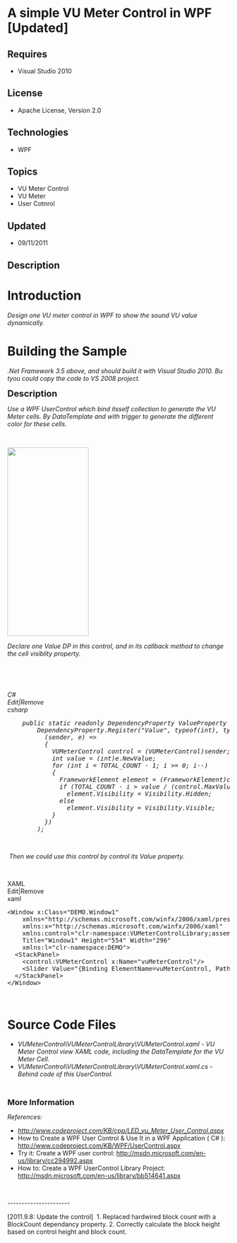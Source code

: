 # A simple VU Meter Control in WPF [Updated]
## Requires
- Visual Studio 2010
## License
- Apache License, Version 2.0
## Technologies
- WPF
## Topics
- VU Meter Control
- VU Meter
- User Cotnrol
## Updated
- 09/11/2011
## Description

<h1>Introduction</h1>
<p><em>Design one VU meter control in WPF to show the sound VU value dynamically.</em></p>
<h1><span>Building the Sample</span></h1>
<p><em>.Net Framework 3.5 above, and should build it with Visual Studio 2010. Bu tyou could copy the code to VS 2008 project.</em></p>
<p><span style="font-size:20px; font-weight:bold">Description</span></p>
<p><em>Use a WPF UserControl which bind itsself collection to generate the VU Meter cells. By DataTemplate and with trigger to generate the different color for these cells.</em></p>
<p><em>&nbsp;</em></p>
<p><img src="http://i1.code.msdn.s-msft.com/a-simple-vu-meter-control-f2bd097c/image/file/42242/1/untitled.png" alt="" width="184" height="427"></p>
<p><em>Declare one Value DP in this control, and in its callback method to change the cell visiblity property.</em></p>
<p>&nbsp;</p>
<p>&nbsp;</p>
<div><em>
<div class="scriptcode">
<div class="pluginEditHolder" pluginCommand="mceScriptCode">
<div class="title"><span>C#</span></div>
<div class="pluginLinkHolder"><span class="pluginEditHolderLink">Edit</span>|<span class="pluginRemoveHolderLink">Remove</span></div>
<span class="hidden">csharp</span>

<div class="preview">
<pre class="js">&nbsp;&nbsp;&nbsp;&nbsp;public&nbsp;static&nbsp;readonly&nbsp;DependencyProperty&nbsp;ValueProperty&nbsp;=&nbsp;
&nbsp;&nbsp;&nbsp;&nbsp;&nbsp;&nbsp;&nbsp;&nbsp;DependencyProperty.Register(<span class="js__string">&quot;Value&quot;</span>,&nbsp;<span class="js__operator">typeof</span>(int),&nbsp;<span class="js__operator">typeof</span>(VUMeterControl),&nbsp;<span class="js__operator">new</span>&nbsp;UIPropertyMetadata(<span class="js__num">0</span>,&nbsp;
&nbsp;&nbsp;&nbsp;&nbsp;&nbsp;&nbsp;&nbsp;&nbsp;&nbsp;&nbsp;(sender,&nbsp;e)&nbsp;=&gt;&nbsp;
&nbsp;&nbsp;&nbsp;&nbsp;&nbsp;&nbsp;&nbsp;&nbsp;&nbsp;&nbsp;<span class="js__brace">{</span>&nbsp;
&nbsp;&nbsp;&nbsp;&nbsp;&nbsp;&nbsp;&nbsp;&nbsp;&nbsp;&nbsp;&nbsp;&nbsp;VUMeterControl&nbsp;control&nbsp;=&nbsp;(VUMeterControl)sender;&nbsp;
&nbsp;&nbsp;&nbsp;&nbsp;&nbsp;&nbsp;&nbsp;&nbsp;&nbsp;&nbsp;&nbsp;&nbsp;int&nbsp;value&nbsp;=&nbsp;(int)e.NewValue;&nbsp;
&nbsp;&nbsp;&nbsp;&nbsp;&nbsp;&nbsp;&nbsp;&nbsp;&nbsp;&nbsp;&nbsp;&nbsp;<span class="js__statement">for</span>&nbsp;(int&nbsp;i&nbsp;=&nbsp;TOTAL_COUNT&nbsp;-&nbsp;<span class="js__num">1</span>;&nbsp;i&nbsp;&gt;=&nbsp;<span class="js__num">0</span>;&nbsp;i--)&nbsp;
&nbsp;&nbsp;&nbsp;&nbsp;&nbsp;&nbsp;&nbsp;&nbsp;&nbsp;&nbsp;&nbsp;&nbsp;<span class="js__brace">{</span>&nbsp;
&nbsp;&nbsp;&nbsp;&nbsp;&nbsp;&nbsp;&nbsp;&nbsp;&nbsp;&nbsp;&nbsp;&nbsp;&nbsp;&nbsp;FrameworkElement&nbsp;element&nbsp;=&nbsp;(FrameworkElement)control.PART_ItemsPresenter.ItemContainerGenerator.ContainerFromIndex(i);&nbsp;
&nbsp;&nbsp;&nbsp;&nbsp;&nbsp;&nbsp;&nbsp;&nbsp;&nbsp;&nbsp;&nbsp;&nbsp;&nbsp;&nbsp;<span class="js__statement">if</span>&nbsp;(TOTAL_COUNT&nbsp;-&nbsp;i&nbsp;&gt;&nbsp;value&nbsp;/&nbsp;(control.MaxValue&nbsp;/&nbsp;TOTAL_COUNT))&nbsp;
&nbsp;&nbsp;&nbsp;&nbsp;&nbsp;&nbsp;&nbsp;&nbsp;&nbsp;&nbsp;&nbsp;&nbsp;&nbsp;&nbsp;&nbsp;&nbsp;element.Visibility&nbsp;=&nbsp;Visibility.Hidden;&nbsp;
&nbsp;&nbsp;&nbsp;&nbsp;&nbsp;&nbsp;&nbsp;&nbsp;&nbsp;&nbsp;&nbsp;&nbsp;&nbsp;&nbsp;<span class="js__statement">else</span>&nbsp;
&nbsp;&nbsp;&nbsp;&nbsp;&nbsp;&nbsp;&nbsp;&nbsp;&nbsp;&nbsp;&nbsp;&nbsp;&nbsp;&nbsp;&nbsp;&nbsp;element.Visibility&nbsp;=&nbsp;Visibility.Visible;&nbsp;
&nbsp;&nbsp;&nbsp;&nbsp;&nbsp;&nbsp;&nbsp;&nbsp;&nbsp;&nbsp;&nbsp;&nbsp;<span class="js__brace">}</span>&nbsp;
&nbsp;&nbsp;&nbsp;&nbsp;&nbsp;&nbsp;&nbsp;&nbsp;&nbsp;&nbsp;<span class="js__brace">}</span>)&nbsp;
&nbsp;&nbsp;&nbsp;&nbsp;&nbsp;&nbsp;&nbsp;&nbsp;);</pre>
</div>
</div>
</div>
</em></div>
<p>&nbsp;</p>
<p><em>&nbsp;</em><em><em>Then we could use this control by control its Value property.</em></em></p>
<p>&nbsp;</p>
<div class="scriptcode">
<div class="pluginEditHolder" pluginCommand="mceScriptCode">
<div class="title"><span>XAML</span></div>
<div class="pluginLinkHolder"><span class="pluginEditHolderLink">Edit</span>|<span class="pluginRemoveHolderLink">Remove</span></div>
<span class="hidden">xaml</span>

<div class="preview">
<pre class="js">&lt;Window&nbsp;x:Class=<span class="js__string">&quot;DEMO.Window1&quot;</span>&nbsp;
&nbsp;&nbsp;&nbsp;&nbsp;xmlns=<span class="js__string">&quot;http://schemas.microsoft.com/winfx/2006/xaml/presentation&quot;</span>&nbsp;
&nbsp;&nbsp;&nbsp;&nbsp;xmlns:x=<span class="js__string">&quot;http://schemas.microsoft.com/winfx/2006/xaml&quot;</span>&nbsp;
&nbsp;&nbsp;&nbsp;&nbsp;xmlns:control=<span class="js__string">&quot;clr-namespace:VUMeterControlLibrary;assembly=VUMeterControlLibrary&quot;</span>&nbsp;
&nbsp;&nbsp;&nbsp;&nbsp;Title=<span class="js__string">&quot;Window1&quot;</span>&nbsp;Height=<span class="js__string">&quot;554&quot;</span>&nbsp;Width=<span class="js__string">&quot;296&quot;</span>&nbsp;
&nbsp;&nbsp;&nbsp;&nbsp;xmlns:l=<span class="js__string">&quot;clr-namespace:DEMO&quot;</span>&gt;&nbsp;
&nbsp;&nbsp;&lt;StackPanel&gt;&nbsp;
&nbsp;&nbsp;&nbsp;&nbsp;&lt;control:VUMeterControl&nbsp;x:Name=<span class="js__string">&quot;vuMeterControl&quot;</span>/&gt;&nbsp;
&nbsp;&nbsp;&nbsp;&nbsp;&lt;Slider&nbsp;Value=<span class="js__string">&quot;{Binding&nbsp;ElementName=vuMeterControl,&nbsp;Path=Value}&quot;</span>&nbsp;Maximum=<span class="js__string">&quot;100&quot;</span>/&gt;&nbsp;
&nbsp;&nbsp;&lt;/StackPanel&gt;&nbsp;
&lt;/Window&gt;</pre>
</div>
</div>
</div>
<div class="endscriptcode">&nbsp;</div>
<h1 class="endscriptcode"><span>Source Code Files</span></h1>
<ul>
<li><em>VUMeterControl\VUMeterControlLibrary\VUMeterControl.xaml - VU Meter Control view XAML code, including the DataTemplate for the VU Meter Cell.</em>
</li><li><em><em>VUMeterControl\VUMeterControlLibrary\VUMeterControl.xaml.cs - Behind code of this UserControl.</em></em>
</li></ul>
<p>&nbsp;</p>
<p><span style="font-size:large"><strong>More Information</strong></span></p>
<p><em>References: </em></p>
<ul>
<li><em><a href="http://www.codeproject.com/KB/cpp/LED_vu_Meter_User_Control.aspx">http://www.codeproject.com/KB/cpp/LED_vu_Meter_User_Control.aspx</a></em>
</li><li>How to Create a WPF User Control &amp; Use It in a WPF Application ( C# ): <a href="http://www.codeproject.com/KB/WPF/UserControl.aspx">
http://www.codeproject.com/KB/WPF/UserControl.aspx</a> </li><li>Try it: Create a WPF user control: <a href="http://msdn.microsoft.com/en-us/library/cc294992.aspx">
http://msdn.microsoft.com/en-us/library/cc294992.aspx</a> </li><li>How to: Create a WPF UserControl Library Project: <a href="http://msdn.microsoft.com/en-us/library/bb514641.aspx">
http://msdn.microsoft.com/en-us/library/bb514641.aspx</a> </li></ul>
<p><em>&nbsp;</em>&nbsp;</p>
<p>----------------------</p>
<p>[2011.9.8: Update the control]&nbsp; 1. Replaced hardwired block count with a BlockCount dependancy property. 2. Correctly calculate the block height based on control height and block count.</p>
